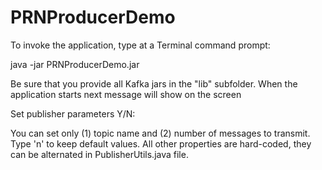 # PRNProducerDemo
To invoke the application, type at a Terminal command prompt:

java -jar PRNProducerDemo.jar

Be sure that you provide all Kafka jars in the "lib" subfolder. 
When the application starts next message will show on the screen

Set publisher parameters Y/N:

You can set only (1) topic name and (2) number of messages to transmit. Type 'n' to keep default values.
All other properties are hard-coded, they can be alternated in PublisherUtils.java file.
